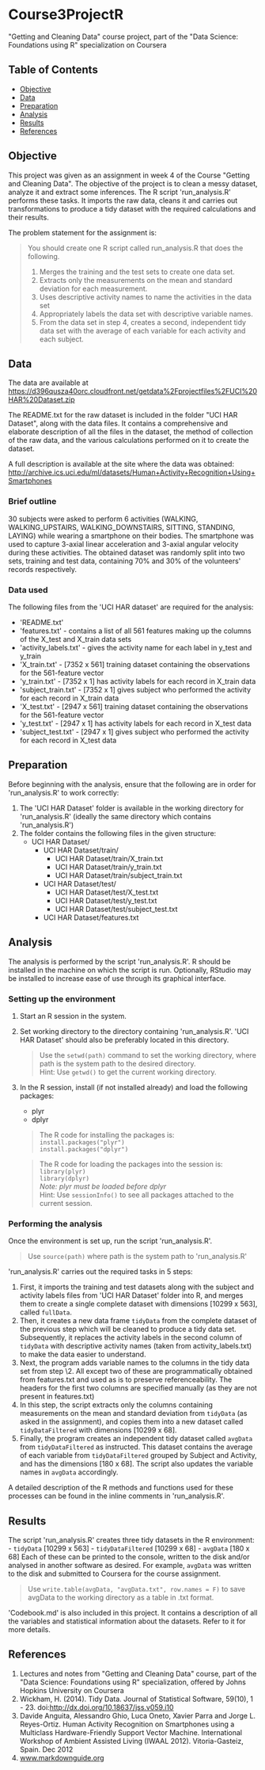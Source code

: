 # Course3ProjectR
"Getting and Cleaning Data" course project, part of the "Data Science: Foundations using R" specialization on Coursera

## Table of Contents
- [Objective](https://github.com/kartike1998/Course3ProjectR/blob/master/README.md#Objective)
- [Data](https://github.com/kartike1998/Course3ProjectR/blob/master/README.md#Data)
- [Preparation](https://github.com/kartike1998/Course3ProjectR/blob/master/README.md#Preparation)
- [Analysis](https://github.com/kartike1998/Course3ProjectR/blob/master/README.md#Analysis)
- [Results](https://github.com/kartike1998/Course3ProjectR/blob/master/README.md#Results)
- [References](https://github.com/kartike1998/Course3ProjectR/blob/master/README.md#References)

## Objective
This project was given as an assignment in week 4 of the Course "Getting and Cleaning Data". The objective of the project is to clean a messy dataset, analyze it and extract some inferences. The R script 'run_analysis.R' performs these tasks. It imports the raw data, cleans it and carries out transformations to produce a tidy dataset with the required calculations and their results.  
  
The problem statement for the assignment is:
> You should create one R script called run_analysis.R that does the following.
> 1. Merges the training and the test sets to create one data set.
> 2. Extracts only the measurements on the mean and standard deviation for each measurement.
> 3. Uses descriptive activity names to name the activities in the data set
> 4. Appropriately labels the data set with descriptive variable names.
> 5. From the data set in step 4, creates a second, independent tidy data set with the average of each variable for each activity and each subject.

## Data
The data are available at https://d396qusza40orc.cloudfront.net/getdata%2Fprojectfiles%2FUCI%20HAR%20Dataset.zip  
  
The README.txt for the raw dataset is included in the folder "UCI HAR Dataset", along with the data files. It contains a comprehensive and elaborate description of all the files in the dataset, the method of collection of the raw data, and the various calculations performed on it to create the dataset.  
  
A full description is available at the site where the data was obtained:
http://archive.ics.uci.edu/ml/datasets/Human+Activity+Recognition+Using+Smartphones
  
### Brief outline
30 subjects were asked to perform 6 activities (WALKING, WALKING_UPSTAIRS, WALKING_DOWNSTAIRS, SITTING, STANDING, LAYING) while wearing a smartphone on their bodies. The smartphone was used to capture 3-axial linear acceleration and 3-axial angular velocity during these activities. The obtained dataset was randomly split into two sets, training and test data, containing 70% and 30% of the volunteers' records respectively.
  
### Data used
The following files from the 'UCI HAR dataset' are required for the analysis:
- 'README.txt'
- 'features.txt' - contains a list of all 561 features making up the columns of the X_test and X_train data sets
- 'activity_labels.txt' - gives the activity name for each label in y_test and y_train
- 'X_train.txt' - [7352 x 561] training dataset containing the observations for the 561-feature vector
- 'y_train.txt' - [7352 x 1] has activity labels for each record in X_train data
- 'subject_train.txt' - [7352 x 1] gives subject who performed the activity for each record in X_train data
- 'X_test.txt' - [2947 x 561] training dataset containing the observations for the 561-feature vector
- 'y_test.txt' - [2947 x 1] has activity labels for each record in X_test data
- 'subject_test.txt' - [2947 x 1] gives subject who performed the activity for each record in X_test data

## Preparation
Before beginning with the analysis, ensure that the following are in order for 'run_analysis.R' to work correctly:
1. The 'UCI HAR Dataset' folder is available in the working directory for 'run_analysis.R' (ideally the same directory which contains 'run_analysis.R')
2. The folder contains the following files in the given structure:
	- UCI HAR Dataset/
		- UCI HAR Dataset/train/
			- UCI HAR Dataset/train/X_train.txt
			- UCI HAR Dataset/train/y_train.txt
			- UCI HAR Dataset/train/subject_train.txt
		- UCI HAR Dataset/test/
			- UCI HAR Dataset/test/X_test.txt
			- UCI HAR Dataset/test/y_test.txt
			- UCI HAR Dataset/test/subject_test.txt
		- UCI HAR Dataset/features.txt

## Analysis
The analysis is performed by the script 'run_analysis.R'. R should be installed in the machine on which the script is run. Optionally, RStudio may be installed to increase ease of use through its graphical interface.

### Setting up the environment
1. Start an R session in the system.
2. Set working directory to the directory containing 'run_analysis.R'. 'UCI HAR Dataset' should also be preferably located in this directory.
	> Use the `setwd(path)` command to set the working directory, where path is the system path to the desired directory.  
	> Hint: Use `getwd()` to get the current working directory.
3. In the R session, install (if not installed already) and load the following packages:
	- plyr
	- dplyr
	> The R code for installing the packages is:  
	> `install.packages("plyr")`  
	> `install.packages("dplyr")`  
	
	> The R code for loading the packages into the session is:  
	> `library(plyr)`  
	> `library(dplyr)`  
	> *Note: plyr must be loaded before dplyr*  
	> Hint: Use `sessionInfo()` to see all packages attached to the current session.

### Performing the analysis
Once the environment is set up, run the script 'run_analysis.R'.
> Use `source(path)` where path is the system path to 'run_analysis.R'

'run_analysis.R' carries out the required tasks in 5 steps:
1. First, it imports the training and test datasets along with the subject and activity labels files from 'UCI HAR Dataset' folder into R, and merges them to create a single complete dataset with dimensions [10299 x 563], called `fullData`.
2. Then, it creates a new data frame `tidyData` from the complete dataset of the previous step which will be cleaned to produce a tidy data set. Subsequently, it replaces the activity labels in the second column of `tidyData` with descriptive activity names (taken from activity_labels.txt) to make the data easier to understand.
3. Next, the program adds variable names to the columns in the tidy data set from step \2. All except two of these are programmatically obtained from features.txt and used as is to preserve referenceability. The headers for the first two columns are specified manually (as they are not present in features.txt)
4. In this step, the script extracts only the columns containing measurements on the mean and standard deviation from `tidyData` (as asked in the assignment), and copies them into a new dataset called `tidyDataFiltered` with dimensions [10299 x 68].
5. Finally, the program creates an independent tidy dataset called `avgData` from `tidyDataFiltered` as instructed. This dataset contains the average of each variable from `tidyDataFiltered` grouped by Subject and Activity, and has the dimensions [180 x 68]. The script also updates the variable names in `avgData` accordingly.  
  
A detailed description of the R methods and functions used for these processes can be found in the inline comments in 'run_analysis.R'.

## Results
The script 'run_analysis.R' creates three tidy datasets in the R environment:
	- `tidyData` [10299 x 563]
	- `tidyDataFiltered` [10299 x 68]
	- `avgData` [180 x 68]
Each of these can be printed to the console, written to the disk and/or analysed in another software as desired. For example, `avgData` was written to the disk and submitted to Coursera for the course assignment.
> Use `write.table(avgData, "avgData.txt", row.names = F)` to save avgData to the working directory as a table in .txt format.

'Codebook.md' is also included in this project. It contains a description of all the variables and statistical information about the datasets. Refer to it for more details.

## References
1. Lectures and notes from "Getting and Cleaning Data" course, part of the "Data Science: Foundations using R" specialization, offered by Johns Hopkins University on Coursera
2. Wickham, H. (2014). Tidy Data. Journal of Statistical Software, 59(10), 1 - 23. doi:http://dx.doi.org/10.18637/jss.v059.i10
3. Davide Anguita, Alessandro Ghio, Luca Oneto, Xavier Parra and Jorge L. Reyes-Ortiz. Human Activity Recognition on Smartphones using a Multiclass Hardware-Friendly Support Vector Machine. International Workshop of Ambient Assisted Living (IWAAL 2012). Vitoria-Gasteiz, Spain. Dec 2012
4. www.markdownguide.org